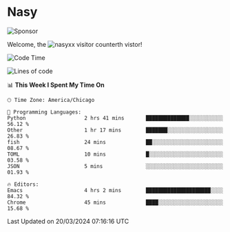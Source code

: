 # Nasy

<!--
<p align="center">
<img height="200" src="https://github-readme-stats.vercel.app/api?username=nasyxx&count_private=true&show_icons=true&theme=dracula&include_all_commits=true"/>
<img height="200" src="https://github-readme-stats.vercel.app/api/top-langs/?username=nasyxx&theme=dracula&hide=html,jupyter+notebook&count_private=true&show_icons=true"/>
</p>

  
----------------
-->

![Sponsor](https://img.shields.io/static/v1.svg?label=Sponsor&message=%E2%9D%A4&logo=GitHub&style=flat&color=pink)
 
Welcome, the ![nasyxx visitor counter](https://count.getloli.com/get/@nasyxx?theme=rule34)th vistor!
 
<!--START_SECTION:waka-->
![Code Time](http://img.shields.io/badge/Code%20Time-4%2C356%20hrs%2018%20mins-blue)

![Lines of code](https://img.shields.io/badge/From%20Hello%20World%20I%27ve%20Written-6.3%20million%20lines%20of%20code-blue)

📊 **This Week I Spent My Time On** 

```text
🕑︎ Time Zone: America/Chicago

💬 Programming Languages: 
Python                   2 hrs 41 mins       ██████████████░░░░░░░░░░░   56.12 % 
Other                    1 hr 17 mins        ███████░░░░░░░░░░░░░░░░░░   26.83 % 
fish                     24 mins             ██░░░░░░░░░░░░░░░░░░░░░░░   08.67 % 
TOML                     10 mins             █░░░░░░░░░░░░░░░░░░░░░░░░   03.58 % 
JSON                     5 mins              ░░░░░░░░░░░░░░░░░░░░░░░░░   01.93 % 

🔥 Editors: 
Emacs                    4 hrs 2 mins        █████████████████████░░░░   84.32 % 
Chrome                   45 mins             ████░░░░░░░░░░░░░░░░░░░░░   15.68 % 
```


 Last Updated on 20/03/2024 07:16:16 UTC
<!--END_SECTION:waka-->

<!-- ![visitors](https://visitor-badge.laobi.icu/badge?page_id=nasyxx.nasyxx) -->
